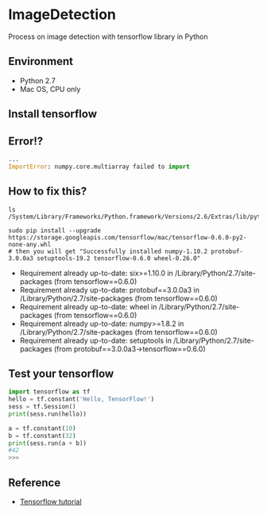 # ImageDetection
Process on image detection with tensorflow library in Python

## Environment 
- Python 2.7
- Mac OS, CPU only
 
## Install tensorflow 

## Error!?
```python
...
ImportError: numpy.core.multiarray failed to import
```
## How to fix this?
```shell
ls /System/Library/Frameworks/Python.framework/Versions/2.6/Extras/lib/python/
```

```shell
sudo pip install --upgrade https://storage.googleapis.com/tensorflow/mac/tensorflow-0.6.0-py2-none-any.whl
# then you will get "Successfully installed numpy-1.10.2 protobuf-3.0.0a3 setuptools-19.2 tensorflow-0.6.0 wheel-0.26.0"
```
- Requirement already up-to-date: six>=1.10.0 in /Library/Python/2.7/site-packages (from tensorflow==0.6.0)
- Requirement already up-to-date: protobuf==3.0.0a3 in /Library/Python/2.7/site-packages (from tensorflow==0.6.0)
- Requirement already up-to-date: wheel in /Library/Python/2.7/site-packages (from tensorflow==0.6.0)
- Requirement already up-to-date: numpy>=1.8.2 in /Library/Python/2.7/site-packages (from tensorflow==0.6.0)
- Requirement already up-to-date: setuptools in /Library/Python/2.7/site-packages (from protobuf==3.0.0a3->tensorflow==0.6.0)

## Test your tensorflow
```python
import tensorflow as tf
hello = tf.constant('Hello, TensorFlow!')
sess = tf.Session()
print(sess.run(hello))

a = tf.constant(10)
b = tf.constant(32)
print(sess.run(a + b))
#42
>>>

```

## Reference
- [Tensorflow tutorial](https://www.tensorflow.org)
